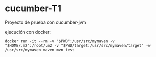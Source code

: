 # cucumber-T1
Proyecto de prueba con cucumber-jvm


ejecución con docker:
```
docker run -it --rm -v "$PWD":/usr/src/mymaven -v "$HOME/.m2":/root/.m2 -v "$PWD/target:/usr/src/mymaven/target" -w /usr/src/mymaven maven mvn test
```

